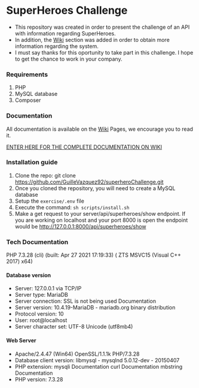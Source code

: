 # SuperHeroes Challenge
* This repository was created in order to present the challenge of an API with information regarding SuperHeroes.
* In addition, the <a href="https://github.com/GuilleVazquez92/superheroChallenge/wiki">Wiki</a> section was added in order to obtain more information regarding the system.
* I must say thanks for this oportunity to take part in this challenge. I hope to get the chance to work in your company.

### Requirements
1. PHP
2. MySQL database
3. Composer



### Documentation
All documentation is available on the <a href="https://github.com/GuilleVazquez92/superheroChallenge/wiki">Wiki</a> Pages, we encourage you to read it.
<p><a href="https://github.com/GuilleVazquez92/superheroChallenge/wiki">ENTER HERE FOR THE COMPLETE DOCUMENTATION ON WIKI</a> </p>

### Installation guide

1. Clone the repo:
git clone https://github.com/GuilleVazquez92/superheroChallenge.git
2. Once you cloned the repository, you will need to create a MySQL database
3. Setup the `exercise/.env` file
4. Execute the command: `sh scripts/install.sh`
5. Make a get request to your server/api/superheroes/show endpoint.
If you are working on localhost and your port 8000 is open the endpoint would be
http://127.0.0.1:8000/api/superheroes/show


### Tech Documentation

PHP 7.3.28 (cli) (built: Apr 27 2021 17:19:33) ( ZTS MSVC15 (Visual C++ 2017) x64)

#### Database version
* Server: 127.0.0.1 via TCP/IP
* Server type: MariaDB
* Server connection: SSL is not being used Documentation
* Server version: 10.4.19-MariaDB - mariadb.org binary distribution
* Protocol version: 10
* User: root@localhost
* Server character set: UTF-8 Unicode (utf8mb4)

#### Web Server
* Apache/2.4.47 (Win64) OpenSSL/1.1.1k PHP/7.3.28
* Database client version: libmysql - mysqlnd 5.0.12-dev - 20150407 
* PHP extension: mysqli Documentation curl Documentation mbstring Documentation
* PHP version: 7.3.28

